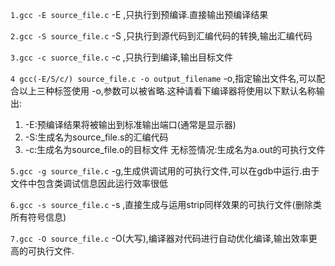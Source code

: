`1.gcc -E source_file.c`
-E ,只执行到预编译.直接输出预编译结果

`2.gcc -S source_file.c`
-S ,只执行到源代码到汇编代码的转换,输出汇编代码

`3.gcc -c suorce_file.c`
-c ,只执行到编译,输出目标文件

`4 gcc(-E/S/c/) source_file.c -o output_filename`
-o,指定输出文件名,可以配合以上三种标签使用
-o,参数可以被省略.这种请看下编译器将使用以下默认名称输出:
1. -E:预编译结果将被输出到标准输出端口(通常是显示器)
2. -S:生成名为source_file.s的汇编代码
3. -c:生成名为source_file.o的目标文件
无标签情况:生成名为a.out的可执行文件

`5.gcc -g source_file.c`
-g,生成供调试用的可执行文件,可以在gdb中运行.由于文件中包含类调试信息因此运行效率很低

`6.gcc -s source_file.c`
-s ,直接生成与运用strip同样效果的可执行文件(删除类所有符号信息)

`7.gcc -O source_file.c`
-O(大写),编译器对代码进行自动优化编译,输出效率更高的可执行文件.